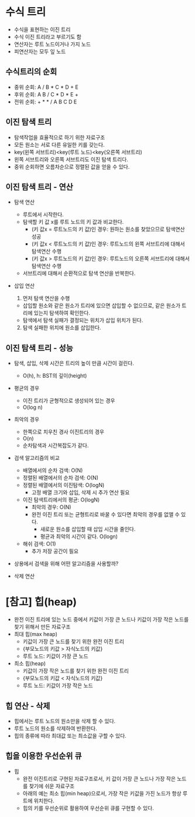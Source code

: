 # 수식 트리
- 수식을 표현하는 이진 트리
- 수식 이진 트리라고 부르기도 함
- 연산자는 루트 노드이거나 가지 노드
- 피연산자는 모두 잎 노드

## 수식트리의 순회
- 중위 순회: A / B * C * D + E
- 후위 순회: A B / C * D * E +
- 전위 순회: + * * / A B C D E

## 이진 탐색 트리
- 탐색작업을 효율적으로 하기 위한 자료구조
- 모든 원소는 서로 다른 유일한 키를 갖는다.
- key(왼쪽 서브트리)<key(루트 노드)<key(오른쪽 서브트리)
- 왼쪽 서브트리와 오른쪽 서브트리도 이진 탐색 트리다.
- 중위 순회하면 오름차순으로 정렬된 값을 얻을 수 있다.

## 이진 탐색 트리 - 연산
- 탐색 연산
  - 루트에서 시작한다.
  - 탐색할 키 값 x를 루트 노드의 키 값과 비교한다.
    - (키 값x = 루트노드의 키 값)인 경우: 원하는 원소를 찾았으므로 탐색연산 성공
    - (키 값x < 루트노드의 키 값)인 경우: 루트노드의 왼쪽 서브트리에 대해서 탐색연산 수행
    - (키 값x > 루트노드의 키 값)인 경우: 루트노드의 오른쪽 서브트리에 대해서 탐색연산 수행
  - 서브트리에 대해서 순환적으로 탐색 연산을 반복한다.
    
- 삽입 연산 
  1. 먼저 탐색 연산을 수행
    - 삽입할 원소와 같은 원소가 트리에 있으면 삽입할 수 없으므로, 같은 원소가 트리에 있는지 탐색하여 확인한다.
    - 탐색에서 탐색 실패가 결정되는 위치가 삽입 위치가 된다.
  2. 탐색 실패한 위치에 원소를 삽입한다.
    
## 이진 탐색 트리 - 성능
- 탐색, 삽입, 삭제 시간은 트리의 높이 만큼 시간이 걸린다.
  - O(h), h: BST의 깊이(height)
- 평균의 경우
  - 이진 트리가 균형적으로 생성되어 있는 경우
  - O(log n)
- 최악의 경우
  - 한쪽으로 치우친 경사 이진트리의 경우
  - O(n)
  - 순차탐색과 시간복잡도가 같다.
    
- 검색 알고리즘의 비교
  - 배열에서의 순차 검색: O(N)
  - 정렬된 배열에서의 순차 검색: O(N)
  - 정렬된 배열에서의 이진탐색: O(logN)
    - 고정 배열 크기와 삽입, 삭제 시 추가 연산 필요
  - 이진 탐색트리에서의 평균: O(logN)
    - 최악의 경우: O(N)
    - 완전 이진 트리 또는 균형트리로 바꿀 수 있다면 최악의 경우를 없앨 수 있다.
      - 새로운 원소를 삽입할 때 삽입 시간을 줄인다.
      - 평균과 최악의 시간이 같다. O(logn)
  - 해쉬 검색: O(1)
    - 추가 저장 공간이 필요
    
- 상용에서 검색을 위해 어떤 알고리즘을 사용할까?

- 삭제 연산

# [참고] 힙(heap)
- 완전 이진 트리에 있는 노드 중에서 키값이 가장 큰 노드나 키값이 가장 작은 노드를 찾기 위해서 만든 자료구조
- 최대 힙(max heap)
  - 키값이 가장 큰 노드를 찾기 위한 완전 이진 트리
  - {부모노드의 키값 > 자식노드의 키값}
  - 루트 노드: 키값이 가장 큰 노드
- 최소 힙(heap)
  - 키값이 가장 작은 노드를 찾기 위한 완전 이진 트리
  - {부모노드의 키값 < 자식노드의 키값}
  - 루트 노드: 키값이 가장 작은 노드
    
## 힙 연산 - 삭제
- 힙에서는 루트 노드의 원소만을 삭제 할 수 있다.
- 루트 노드의 원소를 삭제하여 반환한다.
- 힙의 종류에 따라 최대값 또는 최소값을 구할 수 있다.

## 힙을 이용한 우선순위 큐
- 힙
  - 완전 이진트리로 구현된 자료구조로서, 키 값이 가장 큰 노드나 가장 작은 노드를 찾기에 쉬운 자료구조
  - 아래의 예는 최소 힙(min heap)으로서, 가장 작은 키값을 가진 노드가 항상 루트에 위치한다.
  - 힙의 키를 우선순위로 활용하여 우선순위 큐를 구현할 수 있다.
